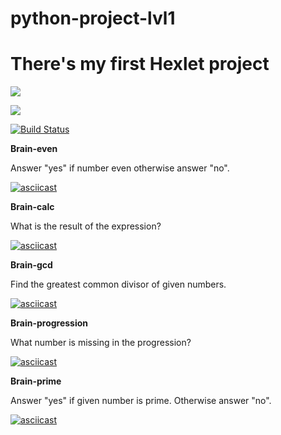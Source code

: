 # python-project-lvl1
<h1>There's my first Hexlet project</h1>

<a href="https://codeclimate.com/github/whitehamster26/python-project-lvl1/maintainability"><img src="https://api.codeclimate.com/v1/badges/e09e69d381f0c1ba531c/maintainability" /></a>

<a href="https://codeclimate.com/github/whitehamster26/python-project-lvl1/test_coverage"><img src="https://api.codeclimate.com/v1/badges/e09e69d381f0c1ba531c/test_coverage" /></a>

[![Build Status](https://travis-ci.org/whitehamster26/python-project-lvl1.svg?branch=master)](https://travis-ci.org/whitehamster26/python-project-lvl1)

<strong>Brain-even</strong>
<p>Answer "yes" if number even otherwise answer "no".</p>

[![asciicast](https://asciinema.org/a/L3s6xxq71fYZHhwTHZRL4eQnO.svg)](https://asciinema.org/a/L3s6xxq71fYZHhwTHZRL4eQnO)

<strong>Brain-calc</strong>
<p>What is the result of the expression?</p>

[![asciicast](https://asciinema.org/a/RaJbZOhHhuQnDmt3lqZ0gu64B.svg)](https://asciinema.org/a/RaJbZOhHhuQnDmt3lqZ0gu64B)

<strong>Brain-gcd</strong>
<p>Find the greatest common divisor of given numbers.</p>

[![asciicast](https://asciinema.org/a/HPJ24AY5jTLWBR1RnCjyjHJU7.svg)](https://asciinema.org/a/HPJ24AY5jTLWBR1RnCjyjHJU7)

<strong>Brain-progression</strong>
<p>What number is missing in the progression?</p>

[![asciicast](https://asciinema.org/a/LF9cx16vYJ6tIa0uKpqQT2XgM.svg)](https://asciinema.org/a/LF9cx16vYJ6tIa0uKpqQT2XgM)

<strong>Brain-prime</strong>
<p>Answer "yes" if given number is prime. Otherwise answer "no".</p>

[![asciicast](https://asciinema.org/a/WnTyUPMpfgxHbZhcQCfnly8Pq.svg)](https://asciinema.org/a/WnTyUPMpfgxHbZhcQCfnly8Pq)